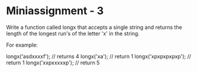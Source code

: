 # Miniassignment - 3
Write a function called longx that accepts a single string and returns the length of the longest run's of the letter 'x' in the string.

For example:

longx('asdxxxxf'); // returns 4
longx('xa'); // return 1
longx('xpxpxpxpxp'); // return 1
longx('xxpxxxxxp'); // return 5
